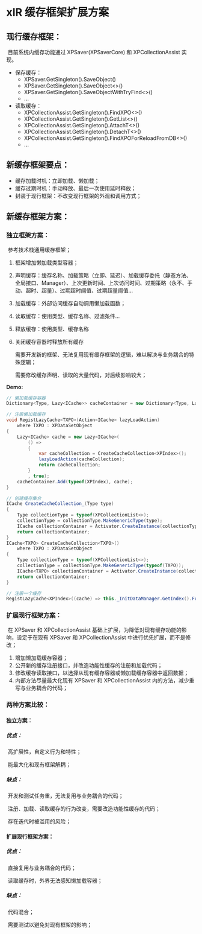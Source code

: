 # xIR 缓存框架扩展方案

## 现行缓存框架：

​	目前系统内缓存功能通过 XPSaver(XPSaverCore) 和 XPCollectionAssist 实现。

- 保存缓存：
  - XPSaver.GetSingleton().SaveObject()
  - XPSaver.GetSingleton().SaveObject<>()
  - XPSaver.GetSingleton().SaveObjectWithTryFind<>()
  - ...
- 读取缓存：
  - XPCollectionAssist.GetSingleton().FindXPO<>()
  - XPCollectionAssist.GetSingleton().GetList<>()
  - XPCollectionAssist.GetSingleton().AttachT<>()
  - XPCollectionAssist.GetSingleton().DetachT<>()
  - XPCollectionAssist.GetSingleton().FindXPOForReloadFromDB<>()
  - ...



## 新缓存框架要点：

- 缓存加载时机：立即加载、懒加载；
- 缓存过期时机：手动释放、最后一次使用延时释放；
- 封装于现行框架：不改变现行框架的外观和调用方式；

## 新缓存框架方案：

### 独立框架方案：

​	参考技术栈通用缓存框架；

1. 框架增加懒加载类型容器；

2. 声明缓存：缓存名称、加载策略（立即、延迟）、加载缓存委托（静态方法、全局接口、Manager）、上次更新时间、上次访问时间、过期策略（永不、手动、超时、超量）、过期超时阈值、过期超量阈值...

3. 加载缓存：外部访问缓存自动调用懒加载函数；

4. 读取缓存：使用类型、缓存名称、过滤条件...

5. 释放缓存：使用类型、缓存名称

6. 关闭缓存容器时释放所有缓存

   需要开发新的框架、无法复用现有缓存框架的逻辑，难以解决与业务耦合的特殊逻辑；

   需要修改缓存声明、读取的大量代码，对后续影响较大；

**Demo:**

```csharp
// 懒加载缓存容器
Dictionary<Type, Lazy<ICache>> cacheContainer = new Dictionary<Type, Lazy<ICache>>();

// 注册懒加载缓存
void RegistLazyCache<TXPO>(Action<ICache> lazyLoadAction)
    where TXPO : XPDataSetObject
{
    Lazy<ICache> cache = new Lazy<ICache>(
        () =>
        {
            var cacheCollection = CreateCacheCollection<XPIndex>();
            lazyLoadAction(cacheCollection);
            return cacheCollection;
        }
        , true);
    cacheContainer.Add(typeof(XPIndex), cache);
}

// 创建缓存集合
ICache CreateCacheCollection_(Type type)
{
    Type collectionType = typeof(XPCollectionList<>);
    collectionType = collectionType.MakeGenericType(type);
    ICache collectionContainer = Activator.CreateInstance(collectionType) as ICache;
    return collectionContainer;
}
ICache<TXPO> CreateCacheCollection<TXPO>()
    where TXPO : XPDataSetObject
{
    Type collectionType = typeof(XPCollectionList<>);
    collectionType = collectionType.MakeGenericType(typeof(TXPO));
    ICache<TXPO> collectionContainer = Activator.CreateInstance(collectionType) as ICache<TXPO>;
    return collectionContainer;
}

// 注册一个缓存
RegistLazyCache<XPIndex>((cache) => this._InitDataManager.GetIndex().ForEach(xpo => cache.Save(xpo)));
```
### 扩展现行框架方案：

​	在 XPSaver 和 XPCollectionAssist 基础上扩展，为降低对现有缓存功能的影响，设定于在现有 XPSaver 和 XPCollectionAssist 中进行优先扩展，而不是修改；

1. 增加懒加载缓存容器；
2. 公开新的缓存注册接口，并改造功能性缓存的注册和加载代码；
3. 修改缓存读取接口，以选择从现有缓存容器或懒加载缓存容器中返回数据；
4. 内部方法尽量最大化现有 XPSaver 和 XPCollectionAssist 内的方法，减少重写与业务耦合的代码；

### 两种方案比较：

#### **独立方案**：

##### 		优点：

​			高扩展性，自定义行为和特性；

​			能最大化和现有框架解耦；

##### 		缺点：

​			开发和测试任务重，无法复用与业务耦合的代码；

​			注册、加载、读取缓存的行为改变，需要改造功能性缓存的代码；

​			存在迭代时被滥用的风险；

#### **扩展现行框架方案**：

##### 		优点：

​			直接复用与业务耦合的代码；

​			读取缓存时，外界无法感知懒加载容器；

##### 		缺点：

​			代码混合；

​			需要测试以避免对现有框架的影响；